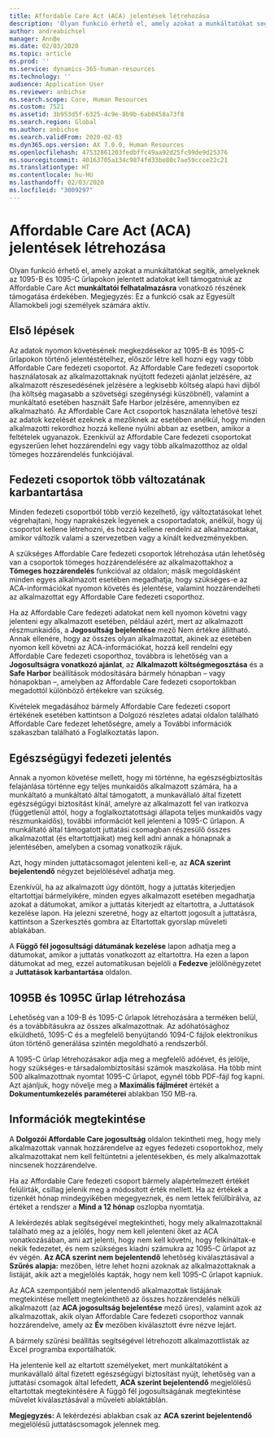 ```yaml
---
title: Affordable Care Act (ACA) jelentések létrehozása
description: 'Olyan funkció érhető el, amely azokat a munkáltatókat segítik, amelyeknek az 1095-B és 1095-C űrlapokon jelentett adatokat kell támogatniuk az Affordable Care Act munkáltatói felhatalmazásra vonatkozó részének támogatása érdekében. Megjegyzés: Ez a funkció csak az Egyesült Államokbeli jogi személyek számára aktív.'
author: andreabichsel
manager: AnnBe
ms.date: 02/03/2020
ms.topic: article
ms.prod: ''
ms.service: dynamics-365-human-resources
ms.technology: ''
audience: Application User
ms.reviewer: anbichse
ms.search.scope: Core, Human Resources
ms.custom: 7521
ms.assetid: 3b953d5f-6325-4c9e-8b9b-6ab0458a73f8
ms.search.region: Global
ms.author: anbichse
ms.search.validFrom: 2020-02-03
ms.dyn365.ops.version: AX 7.0.0, Human Resources
ms.openlocfilehash: 47532861203fedbffc49aa92d25fc99de9d25376
ms.sourcegitcommit: 40163705a134c9874fd33be80c7ae59ccce22c21
ms.translationtype: HT
ms.contentlocale: hu-HU
ms.lasthandoff: 02/03/2020
ms.locfileid: "3009297"
---
```

# <a name="generate-affordable-care-act-aca-reports"></a>Affordable Care Act (ACA) jelentések létrehozása

Olyan funkció érhető el, amely azokat a munkáltatókat segítik, amelyeknek az 1095-B és 1095-C űrlapokon jelentett adatokat kell támogatniuk az Affordable Care Act **munkáltatói felhatalmazásra** vonatkozó részének támogatása érdekében. Megjegyzés: Ez a funkció csak az Egyesült Államokbeli jogi személyek számára aktív.

## <a name="getting-started"></a>Első lépések
Az adatok nyomon követésének megkezdésekor az 1095-B és 1095-C űrlapokon történő jelentéstételhez, először létre kell hozni egy vagy több Affordable Care fedezeti csoportot. Az Affordable Care fedezeti csoportok használatosak az alkalmazottaknak nyújtott fedezeti ajánlat jelzésére, az alkalmazott részesedésének jelzésére a legkisebb költség alapú havi díjból (ha költség magasabb a szövetségi szegénységi küszöbnél), valamint a munkáltató esetében használt Safe Harbor jelzésére, amennyiben ez alkalmazható. Az Affordable Care Act csoportok használata lehetővé teszi az adatok kezelését ezeknek a mezőknek az esetében anélkül, hogy minden alkalmazotti rekordhoz hozzá kellene nyúlni abban az esetben, amikor a feltételek ugyanazok. Ezenkívül az Affordable Care fedezeti csoportokat egyszerűen lehet hozzárendelni egy vagy több alkalmazotthoz az oldal tömeges hozzárendelés funkciójával.

## <a name="maintaining-multiple-versions-of-a-coverage-group"></a>Fedezeti csoportok több változatának karbantartása
Minden fedezeti csoportból több verzió kezelhető, így változtatásokat lehet végrehajtani, hogy naprakészek legyenek a csoportadatok, anélkül, hogy új csoportot kellene létrehozni, és hozzá kellene rendelni az alkalmazottakat, amikor változik valami a szervezetben vagy a kínált kedvezményekben. 

A szükséges Affordable Care fedezeti csoportok létrehozása után lehetőség van a csoportok tömeges hozzárendelésére az alkalmazottakhoz a **Tömeges hozzárendelés** funkcióval az oldalon; másik megoldásként minden egyes alkalmazott esetében megadhatja, hogy szükséges-e az ACA-információkat nyomon követés és jelentése, valamint hozzárendelheti az alkalmazottat egy Affordable Care fedezeti csoporthoz.

Ha az Affordable Care fedezeti adatokat nem kell nyomon követni vagy jelenteni egy alkalmazott esetében, például azért, mert az alkalmazott részmunkaidős, a **Jogosultság bejelentése** mező Nem értékre állítható. Annak ellenére, hogy az összes olyan alkalmazottat, akinek az esetében nyomon kell követni az ACA-információkat, hozzá kell rendelni egy Affordable Care fedezeti csoporthoz, továbbra is lehetőség van a **Jogosultságra vonatkozó ajánlat**, az **Alkalmazott költségmegosztása** és a **Safe Harbor** beállítások módosítására bármely hónapban – vagy hónapokban –, amelyben az Affordable Care fedezeti csoportokban megadottól különböző értékekre van szükség.

Kivételek megadásához bármely Affordable Care fedezeti csoport értékének esetében kattintson a Dolgozó részletes adatai oldalon található Affordable Care fedezet lehetőségre, amely a További információk szakaszban található a Foglalkoztatás lapon.

## <a name="reporting-health-care-coverage"></a>Egészségügyi fedezeti jelentés
Annak a nyomon követése mellett, hogy mi történne, ha egészségbiztosítás felajánlása történne egy teljes munkaidős alkalmazott számára, ha a munkáltató a munkáltató által támogatott, a munkavállaló által fizetett egészségügyi biztosítást kínál, amelyre az alkalmazott fel van iratkozva (függetlenül attól, hogy a foglalkoztatottsági állapota teljes munkaidős vagy részmunkaidős), további információt kell jelenteni a 1095-C űrlapon. A munkáltató által támogatott juttatási csomagban részesülő összes alkalmazottat (és eltartottjaikat) meg kell adni annak a hónapnak a jelentésében, amelyben a csomag vonatkozik rájuk. 

Azt, hogy minden juttatácsomagot jelenteni kell-e, az **ACA szerint bejelentendő** négyzet bejelölésével adhatja meg.

Ezenkívül, ha az alkalmazott úgy döntött, hogy a juttatás kiterjedjen eltartottjai bármelyikére, minden egyes alkalmazott esetében megadhatja azokat a dátumokat, amikor a juttatás kiterjedt az eltartottra, a Juttatások kezelése lapon. Ha jelezni szeretné, hogy az eltartott jogosult a juttatásra, kattintson a Szerkesztés gombra az Eltartottak gyorslap műveleti ablakában.

A **Függő fél jogosultsági dátumának kezelése** lapon adhatja meg a dátumokat, amikor a juttatás vonatkozott az eltartottra. Ha ezen a lapon dátumokat ad meg, ezzel automatikusan bejelöli a **Fedezve** jelölőnégyzetet a **Juttatások karbantartása** oldalon.

## <a name="generate-1095b-and-1095c-forms"></a>1095B és 1095C űrlap létrehozása
Lehetőség van a 109-B és 1095-C űrlapok létrehozására a terméken belül, és a továbbításukra az összes alkalmazottnak. Az adóhatósághoz elküldhető, 1095-C és a megfelelő benyújtandó 1094-C fájlok elektronikus úton történő generálása szintén megoldható a rendszerből.  

A 1095-C űrlap létrehozásakor adja meg a megfelelő adóévet, és jelölje, hogy szükséges-e társadalombiztosítási számok maszkolása. Ha több mint 500 alkalmazottnak nyomtat 1095-C űrlapot, egynél több PDF-fájl fog kapni. Azt ajánljuk, hogy növelje meg a **Maximális fájlméret** értékét a **Dokumentumkezelés paraméterei** ablakban 150 MB-ra.

## <a name="viewing-information"></a>Információk megtekintése
A **Dolgozói Affordable Care jogosultság** oldalon tekintheti meg, hogy mely alkalmazottak vannak hozzárendelve az egyes fedezeti csoportokhoz, mely alkalmazottakat nem kell feltüntetni a jelentésekben, és mely alkalmazottak nincsenek hozzárendelve.

Ha az Affordable Care fedezeti csoport bármely alapértelmezett értékét felülírták, csillag jelenik meg a módosított érték mellett. Ha az értékek a tizenkét hónap mindegyikében megegyeznek, és nem lettek felülbírálva, az értéket a rendszer a **Mind a 12 hónap** oszlopba nyomtatja.

A lekérdezés ablak segítségével megtekintheti, hogy mely alkalmazottaknál található meg az a jelölés, hogy nem kell jelenteni őket az ACA vonatkozásában, ami azt jelenti, hogy nem kell követni, hogy felkínáltak-e nekik fedezetet, és nem szükséges kiadni számukra az 1095-C űrlapot az év végén. **Az ACA szerint nem bejelentendő** lehetőség kiválasztásával a **Szűrés alapja:** mezőben, létre lehet hozni azoknak az alkalmazottaknak a listáját, akik azt a megjelölés kapták, hogy nem kell 1095-C űrlapot kapniuk.

Az ACA szempontjából nem jelentendő alkalmazottak listájának megtekintése mellett megtekinthető az összes hozzárendelés nélküli alkalmazott (az **ACA jogosultság bejelentése** mező üres), valamint azok az alkalmazottak, akik olyan Affordable Care fedezeti csoporthoz vannak hozzárendelve, amely az **Év** mezőben kiválasztott évre nézve lejárt.

A bármely szűrési beállítás segítségével létrehozott alkalmazottlisták az Excel programba exportálhatók.

Ha jelentenie kell az eltartott személyeket, mert munkáltatóként a munkavállaló által fizetett egészségügyi biztosítást nyújt, lehetőség van a juttatási csomagok által lefedett, **ACA szerint bejelentendő** megjelölésű eltartottak megtekintésére A függő fél jogosultságának megtekintése művelet kiválasztásával a műveleti ablaktáblán.

**Megjegyzés:** A lekérdezési ablakban csak az **ACA szerint bejelentendő** megjelölésű juttatáscsomagok jelennek meg.
